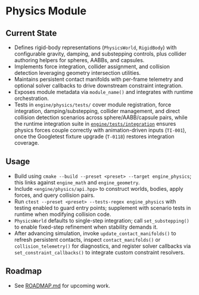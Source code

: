 # Physics Module

## Current State
- Defines rigid-body representations (`PhysicsWorld`, `RigidBody`) with configurable gravity, damping, and substepping controls, plus collider authoring helpers for spheres, AABBs, and capsules.
- Implements force integration, collider assignment, and collision detection leveraging geometry intersection utilities.
- Maintains persistent contact manifolds with per-frame telemetry and optional solver callbacks to drive downstream constraint
  integration.
- Exposes module metadata via `module_name()` and integrates with runtime orchestration.
- Tests in `engine/physics/tests/` cover module registration, force integration,
  damping/substepping, collider management, and direct collision detection
  scenarios across sphere/AABB/capsule pairs, while the runtime integration
  suite in [`engine/tests/integration`](../../../engine/tests/integration/README.md)
  ensures physics forces couple correctly with animation-driven inputs (`TI-001`),
  once the Googletest fixture upgrade (`T-0118`) restores integration coverage.

## Usage
- Build using `cmake --build --preset <preset> --target engine_physics`; this links against `engine_math` and `engine_geometry`.
- Include `<engine/physics/api.hpp>` to construct worlds, bodies, apply forces, and query collision pairs.
- Run `ctest --preset <preset> --tests-regex engine_physics` with testing enabled to guard entry points; supplement with scenario tests in runtime when modifying collision code.
- `PhysicsWorld` defaults to single-step integration; call `set_substepping()` to enable fixed-step refinement when stability demands it.
- After advancing simulation, invoke `update_contact_manifolds()` to refresh persistent contacts, inspect `contact_manifolds()` or
  `collision_telemetry()` for diagnostics, and register solver callbacks via `set_constraint_callbacks()` to integrate custom
  constraint resolvers.

## Roadmap
- See [ROADMAP.md](ROADMAP.md) for upcoming work.
